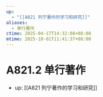 ```yaml
---
up:
  - "[[A821 列宁著作的学习和研究]]"
aliases:
  - 单行著作
ctime: 2025-04-17T14:32:08+08:00
mtime: 2025-10-01T11:41:37+08:00
---
```


# A821.2 单行著作

- up: [[A821 列宁著作的学习和研究]]
